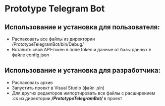 # Prototype Telegram Bot
## Использование и установка для пользователя:
- Распаковать все файлы из директории /PrototypeTelegramBot/bin/Debug/
- Вставить свой API-токен в поле token и данные от базы данных в файле config.json
## Использование и установка для разработчика:
- Распаковать архив
- Запустить проект в Visual Studio (файл .sln)
- Для других редакторов импортировать все файлы с расширением .cs из директории ***/PrototypeTelegramBot/*** в проект 
